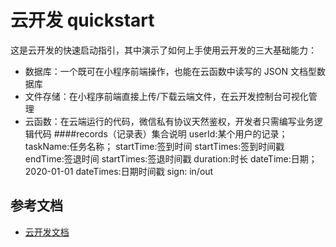 # 云开发 quickstart

这是云开发的快速启动指引，其中演示了如何上手使用云开发的三大基础能力：

- 数据库：一个既可在小程序前端操作，也能在云函数中读写的 JSON 文档型数据库
- 文件存储：在小程序前端直接上传/下载云端文件，在云开发控制台可视化管理
- 云函数：在云端运行的代码，微信私有协议天然鉴权，开发者只需编写业务逻辑代码
####records（记录表）集合说明
userId:某个用户的记录；
taskName:任务名称；
startTime:签到时间
startTimes:签到时间戳
endTime:签退时间
startTimes:签退时间戳
duration:时长
dateTime:日期；2020-01-01
dateTimes:日期时间戳
sign: in/out
## 参考文档

- [云开发文档](https://developers.weixin.qq.com/miniprogram/dev/wxcloud/basis/getting-started.html)

